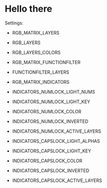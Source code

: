 # Hello there

Settings:
- RGB_MATRIX_LAYERS
- RGB_LAYERS
- RGB_LAYERS_COLORS

- RGB_MATRIX_FUNCTIONFILTER
- FUNCTIONFILTER_LAYERS

- RGB_MATRIX_INDICATORS
- INDICATORS_NUMLOCK_LIGHT_NUMS
- INDICATORS_NUMLOCK_LIGHT_KEY
- INDICATORS_NUMLOCK_COLOR
- INDICATORS_NUMLOCK_INVERTED
- INDICATORS_NUMLOCK_ACTIVE_LAYERS
- INDICATORS_CAPSLOCK_LIGHT_ALPHAS
- INDICATORS_CAPSLOCK_LIGHT_KEY
- INDICATORS_CAPSLOCK_COLOR
- INDICATORS_CAPSLOCK_INVERTED
- INDICATORS_CAPSLOCK_ACTIVE_LAYERS
